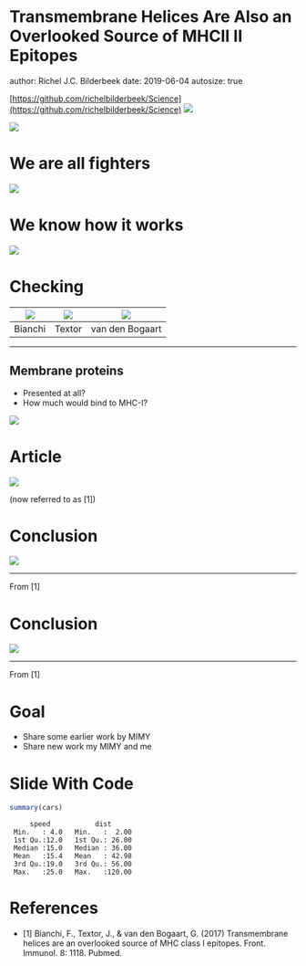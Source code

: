 Transmembrane Helices Are Also an Overlooked Source of MHCII II Epitopes
========================================================
author: Richel J.C. Bilderbeek
date: 2019-06-04
autosize: true


<style>
.reveal h2 {
   font-size: 3.0em
}
.reveal h3 {
   font-size: 2.5em
}
.reveal li {
   font-size: 1.25em
}
</style>

[https://github.com/richelbilderbeek/Science](https://github.com/richelbilderbeek/Science) ![](CC-BY-NC-SA.png)

![](footer_50.png)

We are all fighters
========================================================

![](dr_mario.png)

We know how it works
========================================================

![](mhc1_antigen_presentation.png)

Checking
========================================================

![](frans.jpg)|![](johannes.jpg)|![](geert.png)
---|---|---
Bianchi|Textor|van den Bogaart

***

## Membrane proteins

 * Presented at all?
 * How much would bind to MHC-I?

![](tmh_50.jpg)

Article
========================================================

![](article.png)

(now referred to as [1])

Conclusion
========================================================

![](fig_5.jpg)

***

From [1]

Conclusion
========================================================

![](fig_1_a.jpg)

***

From [1]

Goal
========================================================

- Share some earlier work by MIMY
- Share new work my MIMY and me

Slide With Code
========================================================


```r
summary(cars)
```

```
     speed           dist       
 Min.   : 4.0   Min.   :  2.00  
 1st Qu.:12.0   1st Qu.: 26.00  
 Median :15.0   Median : 36.00  
 Mean   :15.4   Mean   : 42.98  
 3rd Qu.:19.0   3rd Qu.: 56.00  
 Max.   :25.0   Max.   :120.00  
```

References
========================================================


 * [1] Bianchi, F., Textor, J., & van den Bogaart, G. (2017) Transmembrane helices are an overlooked source of MHC class I epitopes. Front. Immunol. 8: 1118. Pubmed.
